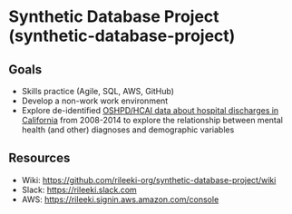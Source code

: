 # Synthetic Database Project (synthetic-database-project)

## Goals
- Skills practice (Agile, SQL, AWS, GitHub)
- Develop a non-work work environment
- Explore de-identified [OSHPD/HCAI data about hospital discharges in California](https://hcai.ca.gov/data-and-reports/healthcare-utilization/inpatient/) from 2008-2014 to explore the relationship between mental health (and other) diagnoses and demographic variables 
## Resources
- Wiki: https://github.com/rileeki-org/synthetic-database-project/wiki
- Slack: https://rileeki.slack.com
- AWS: https://rileeki.signin.aws.amazon.com/console
